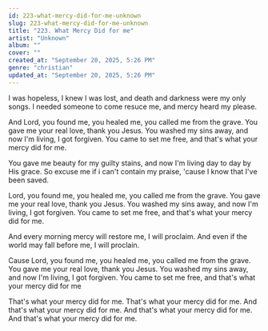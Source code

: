 ```yaml
---
id: 223-what-mercy-did-for-me-unknown
slug: 223-what-mercy-did-for-me-unknown
title: "223. What Mercy Did for me"
artist: "Unknown"
album: ""
cover: ""
created_at: "September 20, 2025, 5:26 PM"
genre: "christian"
updated_at: "September 20, 2025, 5:26 PM"
---
```


I was hopeless, I knew I was lost, and death and darkness were my only songs. I needed someone to come resuce me, and mercy heard my please. 

And Lord, you found me, you healed me, you called me from the grave. You gave me your real love, thank you Jesus. You washed my sins away, and now I'm living, I got forgiven. You came to set me free, and that's what your mercy did for me. 

You gave me beauty for my guilty stains, and now I'm living day to day by His grace. So excuse me if i can't contain my praise, 'cause I know that I've been saved. 

Lord, you found me, you healed me, you called me from the grave. You gave me your real love, thank you Jesus. You washed my sins away, and now I'm living, I got forgiven. You came to set me free, and that's what your mercy did for me. 

And every morning mercy will restore me, I will proclaim. And even if the world may fall before me, I will proclain. 

Cause Lord, you found me, you healed me, you called me from the grave. You gave me your real love, thank you Jesus. You washed my sins away, and now I'm living, I got forgiven. You came to set me free, and that's what your mercy did for me

That's what your mercy did for me. 
That's what your mercy did for me. 
And that's what your mercy did for me.
And that's what your mercy did for me.
And that's what your mercy did for me.
